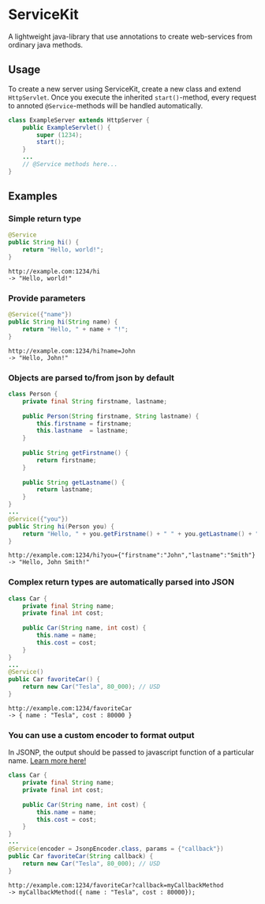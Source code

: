 # ServiceKit
A lightweight java-library that use annotations to create web-services from ordinary java methods.

## Usage
To create a new server using ServiceKit, create a new class and extend `HttpServlet`. Once you execute the inherited `start()`-method, every request to annoted `@Service`-methods will be handled automatically.

```java
class ExampleServer extends HttpServer {
    public ExampleServlet() {
        super (1234);
        start();
    }
    ...
    // @Service methods here...
}
```

## Examples
### Simple return type
```java
@Service
public String hi() {
    return "Hello, world!";
}
```

```
http://example.com:1234/hi 
-> "Hello, world!"
```

### Provide parameters
```java
@Service({"name"})
public String hi(String name) {
    return "Hello, " + name + "!";
}
```

```
http://example.com:1234/hi?name=John
-> "Hello, John!"
```

### Objects are parsed to/from json by default
```java
class Person {
    private final String firstname, lastname;
    
    public Person(String firstname, String lastname) {
        this.firstname = firstname;
        this.lastname  = lastname;
    }
    
    public String getFirstname() {
        return firstname;
    }
    
    public String getLastname() {
        return lastname;
    }
}
...
@Service({"you"})
public String hi(Person you) {
    return "Hello, " + you.getFirstname() + " " + you.getLastname() + "!";
}
```

```
http://example.com:1234/hi?you={"firstname":"John","lastname":"Smith"}
-> "Hello, John Smith!"
```

### Complex return types are automatically parsed into JSON
```java
class Car {
    private final String name;
    private final int cost;
    
    public Car(String name, int cost) {
        this.name = name;
        this.cost = cost;
    }
}
...
@Service()
public Car favoriteCar() {
    return new Car("Tesla", 80_000); // USD
}
```

```
http://example.com:1234/favoriteCar
-> { name : "Tesla", cost : 80000 }
```

### You can use a custom encoder to format output
In JSONP, the output should be passed to javascript function of a particular name. [Learn more here!](https://en.wikipedia.org/wiki/JSONP)

```java
class Car {
    private final String name;
    private final int cost;
    
    public Car(String name, int cost) {
        this.name = name;
        this.cost = cost;
    }
}
...
@Service(encoder = JsonpEncoder.class, params = {"callback"})
public Car favoriteCar(String callback) {
    return new Car("Tesla", 80_000); // USD
}
```

```
http://example.com:1234/favoriteCar?callback=myCallbackMethod
-> myCallbackMethod({ name : "Tesla", cost : 80000});
```
